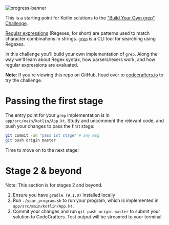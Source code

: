 ![progress-banner](https://codecrafters.io/landing/images/default_progress_banners/grep.png)

This is a starting point for Kotlin solutions to the
["Build Your Own grep" Challenge](https://app.codecrafters.io/courses/grep/overview).

[Regular expressions](https://en.wikipedia.org/wiki/Regular_expression)
(Regexes, for short) are patterns used to match character combinations in
strings. [`grep`](https://en.wikipedia.org/wiki/Grep) is a CLI tool for
searching using Regexes.

In this challenge you'll build your own implementation of `grep`. Along the way
we'll learn about Regex syntax, how parsers/lexers work, and how regular
expressions are evaluated.

**Note**: If you're viewing this repo on GitHub, head over to
[codecrafters.io](https://codecrafters.io) to try the challenge.

# Passing the first stage

The entry point for your `grep` implementation is in
`app/src/main/kotlin/App.kt`. Study and uncomment the relevant code, and push
your changes to pass the first stage:

```sh
git commit -am "pass 1st stage" # any msg
git push origin master
```

Time to move on to the next stage!

# Stage 2 & beyond

Note: This section is for stages 2 and beyond.

1. Ensure you have `gradle (9.1.0)` installed locally
1. Run `./your_program.sh` to run your program, which is implemented in
   `app/src/main/kotlin/App.kt`.
1. Commit your changes and run `git push origin master` to submit your solution
   to CodeCrafters. Test output will be streamed to your terminal.
